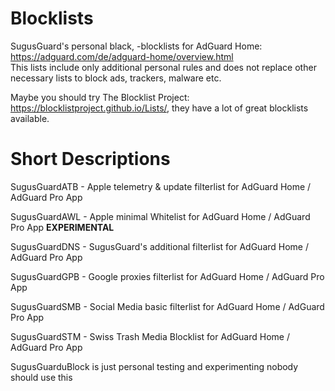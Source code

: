 # Blocklists
SugusGuard's personal black, -blocklists for AdGuard Home: https://adguard.com/de/adguard-home/overview.html  
This lists include only additional personal rules and does not replace other necessary lists to block ads, trackers, malware etc.

Maybe you should try The Blocklist Project: https://blocklistproject.github.io/Lists/, they have a lot of great blocklists available.

# Short Descriptions

SugusGuardATB - Apple telemetry & update filterlist for AdGuard Home / AdGuard Pro App

SugusGuardAWL - Apple minimal Whitelist for AdGuard Home / AdGuard Pro App **EXPERIMENTAL**

SugusGuardDNS - SugusGuard's additional filterlist for AdGuard Home / AdGuard Pro App

SugusGuardGPB - Google proxies filterlist for AdGuard Home / AdGuard Pro App

SugusGuardSMB - Social Media basic filterlist for AdGuard Home / AdGuard Pro App

SugusGuardSTM - Swiss Trash Media Blocklist for AdGuard Home / AdGuard Pro App

SugusGuarduBlock is just personal testing and experimenting nobody should use this
